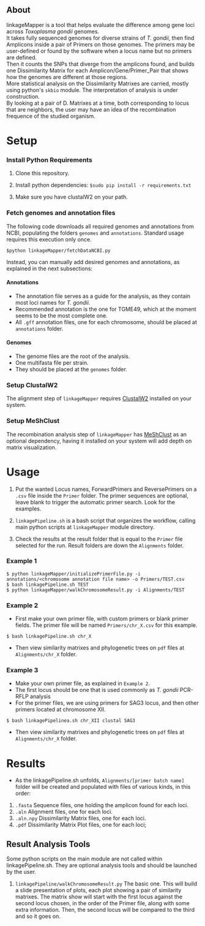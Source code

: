 ## About

linkageMapper is a tool that helps evaluate the difference among gene loci across *Toxoplasma gondii* genomes.
<br>
It takes fully sequenced genomes for diverse strains of *T. gondii*, then find Amplicons inside a pair of Primers on those genomes.
The primers may be user-defined or found by the software when a locus name but no primers are defined.
<br>
Then it counts the SNPs that diverge from the amplicons found, and builds one Dissimilarity Matrix for each Amplicon/Gene/Primer_Pair that shows how the genomes are different at those regions.
<br>
More statistical analysis on the Dissimilarity Matrixes are carried, mostly using python's `skbio` module. The interpretation of analysis is under construction.
<br>
By looking at a pair of D. Matrixes at a time, both corresponding to locus that are neighbors, the user may have an idea of the recombination frequence of the studied organism.


# Setup

### Install Python Requirements

1. Clone this repository.

2. Install python dependencies: `$sudo pip install -r requirements.txt`

3. Make sure you have clustalW2 on your path.

### Fetch genomes and annotation files

The following code downloads all required genomes and annotations from NCBI,
populating the folders `genomes` and `annotations`. Standard usage requires this
execution only once.

```
$python linkageMapper/fetchDataNCBI.py
```

Instead, you can manually add desired genomes and annotations, as explained in the next subsections:

#### Annotations

* The annotation file serves as a guide for the analysis, as they contain most loci names for *T. gondii*.
* Recommended annotation is the one for TGME49, which at the moment seems to be the most complete one.
* All `.gff` annotation files, one for each chromosome, should be placed at `annotations` folder.

#### Genomes

* The genome files are the root of the analysis.
* One multifasta file per strain.
* They should be placed at the `genomes` folder.

### Setup ClustalW2

The alignment step of `linkageMapper` requires [ClustalW2](http://www.clustal.org/clustal2/) installed on your
system.

### Setup MeShClust

The recombination analysis step of `linkageMapper` has [MeShClust](https://github.com/TulsaBioinformaticsToolsmith/MeShClust) as an optional dependency, having it installed on your system will add depth on matrix visualization.


# Usage

1. Put the wanted Locus names, ForwardPrimers and ReversePrimers on a `.csv` file inside the `Primer` folder. The primer sequences are optional, leave blank to trigger the automatic primer search. Look for the examples.

2. `linkagePipeline.sh` is a bash script that organizes the workflow, calling main python scripts at `linkageMapper` module directory.

3. Check the results at the result folder that is equal to the `Primer` file selected for the run. Result folders are down the `Alignments` folder.


### Example 1

```
$ python linkageMapper/initializePrimerFile.py -i annotations/<chromosome annotation file name> -o Primers/TEST.csv
$ bash linkagePipeline.sh TEST
$ python linkageMapper/walkChromosomeResult.py -i Alignments/TEST
```

### Example 2

* First make your own primer file, with custom primers or blank primer fields. The primer file will be named `Primers/chr_X.csv` for this example.

```
$ bash linkagePipeline.sh chr_X
```

* Then view similarity matrixes and phylogenetic trees on `pdf` files at `Alignments/chr_X` folder.

### Example 3

* Make your own primer file, as explained in `Example 2`.
* The first locus should be one that is used commonly as *T. gondii* PCR-RFLP analysis
* For the primer files, we are using primers for SAG3 locus, and then other primers located at chromosome XII.

```
$ bash linkagePipelinea.sh chr_XII clustal SAG3
```

* Then view similarity matrixes and phylogenetic trees on `pdf` files at `Alignments/chr_X` folder.

# Results

* As the linkagePipeline.sh unfolds, `Alignments/[primer batch name]` folder will be created and populated with files of various kinds, in this order:

1. `.fasta` Sequence files, one holding the amplicon found for each loci.
2. `.aln` Alignment files, one for each loci.
3. `.aln.npy` Dissimilarity Matrix files, one for each loci.
4. `.pdf` Dissimilarity Matrix Plot files, one for each loci;


## Result Analysis Tools

Some python scripts on the main module are not called within linkagePipeline.sh. They are optional analysis tools and should be launched by the user.

1. `linkagePipeline/walkChromosomeResult.py` The basic one. This will build a slide presentation of plots, each plot showing a pair of similarity matrixes.
The matrix show will start with the first locus against the second locus chosen, in the order of the Primer file, along with some extra information. Then, the second locus will be compared to the third and so it goes on.



